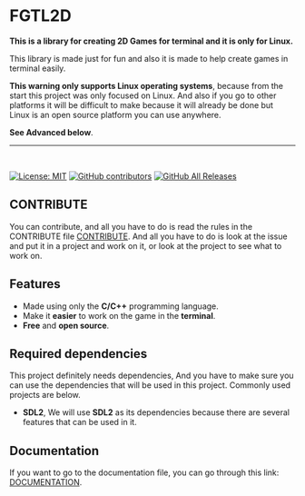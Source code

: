 # FGTL2D
**This is a library for creating 2D Games for terminal and it is only for Linux.**

This library is made just for fun and also it is made to help create games in terminal easily.

**This warning only supports Linux operating systems**, because from the start this project was only 
focused on Linux. And also if you go to other platforms it will be difficult to make because it 
will already be done but Linux is an open source platform you can use anywhere.

**See Advanced below**.

---

<br>

[![License: MIT](https://img.shields.io/badge/License-MIT-yellow.svg)](https://opensource.org/licenses/MIT)
[![GitHub contributors](https://img.shields.io/github/contributors/laferenorg/FGTL2D)](https://github.com/laferenorg/FGTL2D/graphs/contributors)
[![GitHub All Releases](https://img.shields.io/github/downloads/laferenorg/FGTL2D/total)](https://github.com/laferenorg/FGTL2D/releases)

CONTRIBUTE
----------
You can contribute, and all you have to do is read the rules in the CONTRIBUTE file [CONTRIBUTE](https://github.com/laferenorg/FGTL2D/blob/main/CONTRIBUTING.md).
And all you have to do is look at the issue and put it in a project and work on it, or look at the project to see what to work on.

Features
--------
- Made using only the **C/C++** programming language.
- Make it **easier** to work on the game in the **terminal**.
- **Free** and **open source**.

Required dependencies
---------------------
This project definitely needs dependencies, And you have to make sure you can use the dependencies that will be used in this project. 
Commonly used projects are below.

- **SDL2**, We will use **SDL2** as its dependencies because there are several features that can be used in it.

Documentation
-------------
If you want to go to the documentation file, you can go through this link: [DOCUMENTATION](./first_time/first_time.html).
